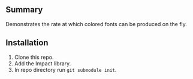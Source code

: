 ## Summary ##
Demonstrates the rate at which colored fonts can be produced on the fly.

## Installation ##

1. Clone this repo.
2. Add the Impact library.
3. In repo directory run `git submodule init`.